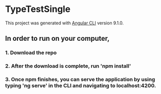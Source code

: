 # TypeTestSingle

This project was generated with [Angular CLI](https://github.com/angular/angular-cli) version 9.1.0.

## In order to run on your computer, 

###  1. Download the repo
###  2. After the download is complete, run 'npm install'
###  3. Once npm finishes, you can serve the application by using typing 'ng serve' in the CLI and navigating to localhost:4200.








